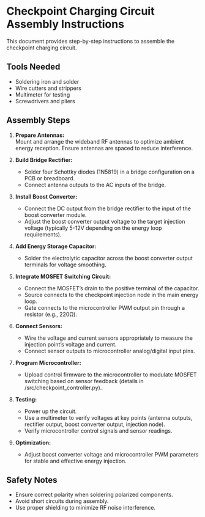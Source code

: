 # Checkpoint Charging Circuit Assembly Instructions

This document provides step-by-step instructions to assemble the checkpoint charging circuit.

## Tools Needed
- Soldering iron and solder
- Wire cutters and strippers
- Multimeter for testing
- Screwdrivers and pliers

## Assembly Steps

1. **Prepare Antennas:**  
   Mount and arrange the wideband RF antennas to optimize ambient energy reception. Ensure antennas are spaced to reduce interference.

2. **Build Bridge Rectifier:**  
   - Solder four Schottky diodes (1N5819) in a bridge configuration on a PCB or breadboard.  
   - Connect antenna outputs to the AC inputs of the bridge.

3. **Install Boost Converter:**  
   - Connect the DC output from the bridge rectifier to the input of the boost converter module.  
   - Adjust the boost converter output voltage to the target injection voltage (typically 5-12V depending on the energy loop requirements).

4. **Add Energy Storage Capacitor:**  
   - Solder the electrolytic capacitor across the boost converter output terminals for voltage smoothing.

5. **Integrate MOSFET Switching Circuit:**  
   - Connect the MOSFET’s drain to the positive terminal of the capacitor.  
   - Source connects to the checkpoint injection node in the main energy loop.  
   - Gate connects to the microcontroller PWM output pin through a resistor (e.g., 220Ω).

6. **Connect Sensors:**  
   - Wire the voltage and current sensors appropriately to measure the injection point’s voltage and current.  
   - Connect sensor outputs to microcontroller analog/digital input pins.

7. **Program Microcontroller:**  
   - Upload control firmware to the microcontroller to modulate MOSFET switching based on sensor feedback (details in /src/checkpoint_controller.py).

8. **Testing:**  
   - Power up the circuit.  
   - Use a multimeter to verify voltages at key points (antenna outputs, rectifier output, boost converter output, injection node).  
   - Verify microcontroller control signals and sensor readings.

9. **Optimization:**  
   - Adjust boost converter voltage and microcontroller PWM parameters for stable and effective energy injection.

## Safety Notes

- Ensure correct polarity when soldering polarized components.  
- Avoid short circuits during assembly.  
- Use proper shielding to minimize RF noise interference.

